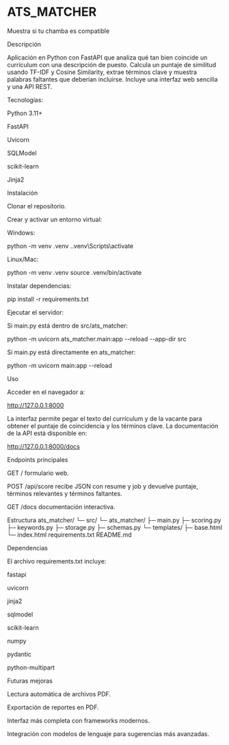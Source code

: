 # ATS_MATCHER
Muestra si tu chamba es compatible

Descripción

Aplicación en Python con FastAPI que analiza qué tan bien coincide un currículum con una descripción de puesto. Calcula un puntaje de similitud usando TF-IDF y Cosine Similarity, extrae términos clave y muestra palabras faltantes que deberían incluirse. Incluye una interfaz web sencilla y una API REST.

Tecnologías:

Python 3.11+

FastAPI

Uvicorn

SQLModel

scikit-learn

Jinja2

Instalación

Clonar el repositorio.

Crear y activar un entorno virtual:

Windows:

python -m venv .venv
.\.venv\Scripts\activate


Linux/Mac:

python -m venv .venv
source .venv/bin/activate


Instalar dependencias:

pip install -r requirements.txt


Ejecutar el servidor:

Si main.py está dentro de src/ats_matcher:

python -m uvicorn ats_matcher.main:app --reload --app-dir src


Si main.py está directamente en ats_matcher:

python -m uvicorn main:app --reload

Uso

Acceder en el navegador a:

http://127.0.0.1:8000


La interfaz permite pegar el texto del currículum y de la vacante para obtener el puntaje de coincidencia y los términos clave.
La documentación de la API está disponible en:

http://127.0.0.1:8000/docs

Endpoints principales

GET / formulario web.

POST /api/score recibe JSON con resume y job y devuelve puntaje, términos relevantes y términos faltantes.

GET /docs documentación interactiva.

Estructura
ats_matcher/
 └─ src/
    └─ ats_matcher/
       ├─ main.py
       ├─ scoring.py
       ├─ keywords.py
       ├─ storage.py
       ├─ schemas.py
       └─ templates/
           ├─ base.html
           └─ index.html
requirements.txt
README.md

Dependencias

El archivo requirements.txt incluye:

fastapi

uvicorn

jinja2

sqlmodel

scikit-learn

numpy

pydantic

python-multipart

Futuras mejoras

Lectura automática de archivos PDF.

Exportación de reportes en PDF.

Interfaz más completa con frameworks modernos.

Integración con modelos de lenguaje para sugerencias más avanzadas.
